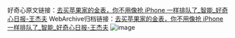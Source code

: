 好奇心原文链接：[去买苹果家的金表，你不用像抢 iPhone 一样排队了_智能_好奇心日报-王杰夫](https://www.qdaily.com/articles/7913.html)
WebArchive归档链接：[去买苹果家的金表，你不用像抢 iPhone 一样排队了_智能_好奇心日报-王杰夫](http://web.archive.org/web/20190623173111/https://www.qdaily.com/articles/7913.html)
![image](http://ww3.sinaimg.cn/large/007d5XDply1g3wk3x7h3fj30u02en1kx)